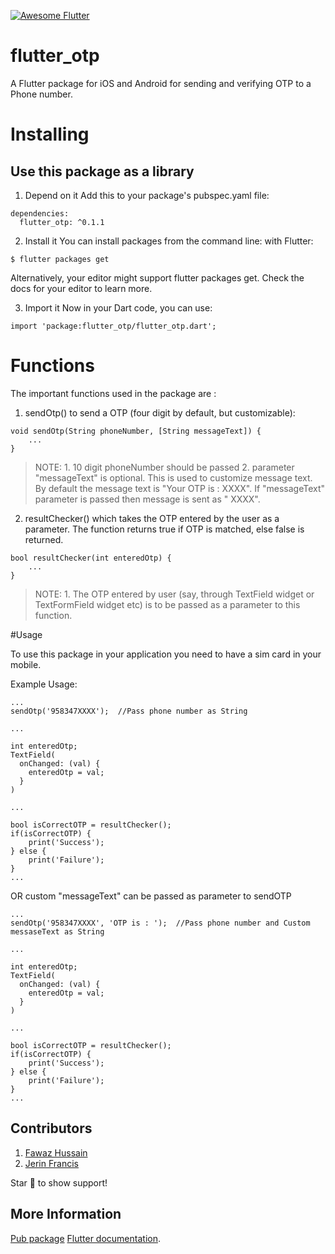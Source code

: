 [![Awesome Flutter](https://img.shields.io/badge/Awesome-Flutter-blue.svg?longCache=true&style=flat-square)](https://github.com/Solido/awesome-flutter)

# flutter_otp

A Flutter package for iOS and Android for sending and verifying OTP to a Phone number.

# Installing
## Use this package as a library
1. Depend on it
Add this to your package's pubspec.yaml file:
```
dependencies:
  flutter_otp: ^0.1.1
```
2. Install it
You can install packages from the command line:
with Flutter:
```
$ flutter packages get
```
Alternatively, your editor might support flutter packages get. Check the docs for your editor to learn more.

3. Import it
Now in your Dart code, you can use:
```
import 'package:flutter_otp/flutter_otp.dart';
```

# Functions

The important functions used in the package are : 

1. sendOtp() to send a OTP (four digit by default, but customizable): 

``` 
void sendOtp(String phoneNumber, [String messageText]) {
    ...        
}
```

>NOTE: 1. 10 digit phoneNumber should be passed
       2. parameter "messageText" is optional. This is used to customize message text. By default the message text is "Your OTP is : XXXX". If "messageText" parameter is passed then message is sent as "<messageText> XXXX".

2. resultChecker() which takes the OTP entered by the user as a parameter. The function returns true if OTP is matched, else false is returned.

``` 
bool resultChecker(int enteredOtp) {
    ...
} 
```

>NOTE: 1. The OTP entered by user (say, through TextField widget or TextFormField widget etc) is to be passed as a parameter to this function.

#Usage

To use this package in your application you need to have a sim card in your mobile.

Example Usage:

```
...
sendOtp('958347XXXX');  //Pass phone number as String

...

int enteredOtp;
TextField(
  onChanged: (val) {
    enteredOtp = val;    
  }
)

...

bool isCorrectOTP = resultChecker();
if(isCorrectOTP) {
    print('Success');
} else {
    print('Failure');
}
...
```

OR custom "messageText" can be passed as parameter to sendOTP

```
...
sendOtp('958347XXXX', 'OTP is : ');  //Pass phone number and Custom messaseText as String

...

int enteredOtp;
TextField(
  onChanged: (val) {
    enteredOtp = val;    
  }
)

...

bool isCorrectOTP = resultChecker();
if(isCorrectOTP) {
    print('Success');
} else {
    print('Failure');
}
...
```

## Contributors
1. [Fawaz Hussain](https://github.com/fawazhussain)
2. [Jerin Francis](https://github.com/JerinFrancisA)

Star 🌟 to show support!

## More Information
[Pub package](https://pub.dartlang.org/packages/flutter_otp)
[Flutter documentation](https://flutter.io/).